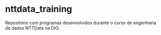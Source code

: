 # nttdata_training
Repositório com programas desenvolvidos durante o curso de engenharia de dados NTTData na DIO.
